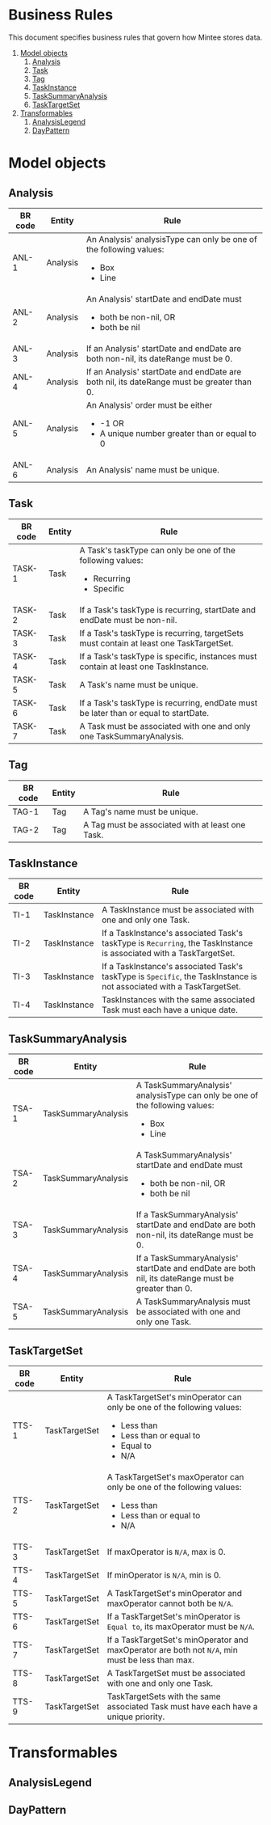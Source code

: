 # Business Rules
This document specifies business rules that govern how Mintee stores data.

1. [Model objects](#model-objects)
    1. [Analysis](#analysis)
    1. [Task](#task)
    1. [Tag](#tag)
    1. [TaskInstance](#taskinstance)
    1. [TaskSummaryAnalysis](#tasksummaryanalysis)
    1. [TaskTargetSet](#tasktargetset)
1. [Transformables](#transformables)
    1. [AnalysisLegend](#analysislegend)
    1. [DayPattern](#pattern)

# Model objects

## Analysis
| BR code | Entity | Rule |
|-|-|-|
| ANL-1 | Analysis | An Analysis' analysisType can only be one of the following values: <ul> <li/> Box <li/> Line </ul> |
| ANL-2 | Analysis | An Analysis' startDate and endDate must <ul> <li/> both be non-nil, OR <li/> both be nil </ul> |
| ANL-3 | Analysis | If an Analysis' startDate and endDate are both non-nil, its dateRange must be 0. |
| ANL-4 | Analysis | If an Analysis' startDate and endDate are both nil, its dateRange must be greater than 0. |
| ANL-5 | Analysis | An Analysis' order must be either <ul> <li/> -1 OR <li/> A unique number greater than or equal to 0 </ul>|
| ANL-6 | Analysis | An Analysis' name must be unique. |

## Task
| BR code | Entity | Rule |
|-|-|-|
| TASK-1 | Task | A Task's taskType can only be one of the following values: <ul> <li/> Recurring <li/> Specific </ul> |
| TASK-2 | Task | If a Task's taskType is recurring, startDate and endDate must be non-nil. |
| TASK-3 | Task | If a Task's taskType is recurring, targetSets must contain at least one TaskTargetSet. |
| TASK-4 | Task | If a Task's taskType is specific, instances must contain at least one TaskInstance. |
| TASK-5 | Task | A Task's name must be unique. |
| TASK-6 | Task | If a Task's taskType is recurring, endDate must be later than or equal to startDate. |
| TASK-7 | Task | A Task must be associated with one and only one TaskSummaryAnalysis. |

## Tag
| BR code | Entity | Rule |
|-|-|-|
| TAG-1 | Tag | A Tag's name must be unique. |
| TAG-2 | Tag | A Tag must be associated with at least one Task. |

## TaskInstance
| BR code | Entity | Rule |
|-|-|-|
| TI-1 | TaskInstance | A TaskInstance must be associated with one and only one Task. |
| TI-2 | TaskInstance | If a TaskInstance's associated Task's taskType is `Recurring`, the TaskInstance is associated with a TaskTargetSet. |
| TI-3 | TaskInstance | If a TaskInstance's associated Task's taskType is `Specific`, the TaskInstance is not associated with a TaskTargetSet. |
| TI-4 | TaskInstance | TaskInstances with the same associated Task must each have a unique date. |

## TaskSummaryAnalysis
| BR code | Entity | Rule |
|-|-|-|
| TSA-1 | TaskSummaryAnalysis | A TaskSummaryAnalysis' analysisType can only be one of the following values: <ul> <li/> Box <li/> Line </ul> |
| TSA-2 | TaskSummaryAnalysis | A TaskSummaryAnalysis' startDate and endDate must <ul> <li/> both be non-nil, OR <li/> both be nil </ul> |
| TSA-3 | TaskSummaryAnalysis | If a TaskSummaryAnalysis' startDate and endDate are both non-nil, its dateRange must be 0. |
| TSA-4 | TaskSummaryAnalysis | If a TaskSummaryAnalysis' startDate and endDate are both nil, its dateRange must be greater than 0. |
| TSA-5 | TaskSummaryAnalysis | A TaskSummaryAnalysis must be associated with one and only one Task. |

## TaskTargetSet
| BR code | Entity | Rule |
|-|-|-|
| TTS-1 | TaskTargetSet | A TaskTargetSet's minOperator can only be one of the following values: <ul> <li/> Less than <li/> Less than or equal to <li/> Equal to <li/> N/A </ul> |
| TTS-2 | TaskTargetSet | A TaskTargetSet's maxOperator can only be one of the following values: <ul> <li/> Less than <li/> Less than or equal to <li/> N/A </ul> |
| TTS-3 | TaskTargetSet | If maxOperator is `N/A`, max is 0. |
| TTS-4 | TaskTargetSet | If minOperator is `N/A`, min is 0. |
| TTS-5 | TaskTargetSet | A TaskTargetSet's minOperator and maxOperator cannot both be `N/A`. |
| TTS-6 | TaskTargetSet | If a TaskTargetSet's minOperator is `Equal to`, its maxOperator must be `N/A`. |
| TTS-7 | TaskTargetSet | If a TaskTargetSet's minOperator and maxOperator are both not `N/A`, min must be less than max. |
| TTS-8 | TaskTargetSet | A TaskTargetSet must be associated with one and only one Task. |
| TTS-9 | TaskTargetSet | TaskTargetSets with the same associated Task must have each have a unique priority. |

# Transformables

## AnalysisLegend

## DayPattern